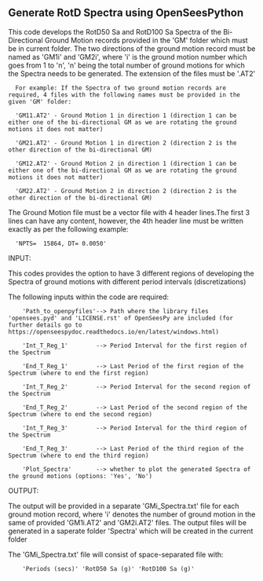 ## Generate RotD Spectra using OpenSeesPython


This code develops the RotD50 Sa and RotD100 Sa Spectra of the Bi-Directional Ground Motion records provided in the 'GM' folder which must be in current folder. The two directions of the ground motion record must be named as 'GM1i' and 'GM2i', where 'i' is the ground motion number which goes from 1 to 'n', 'n' being the total
number of ground motions for which the Spectra needs to be generated. The extension of the files must be '.AT2'

      For example: If the Spectra of two ground motion records are required, 4 files with the following names must be provided in the given 'GM' folder:

      'GM11.AT2' - Ground Motion 1 in direction 1 (direction 1 can be either one of the bi-directional GM as we are rotating the ground motions it does not matter) 

      'GM21.AT2' - Ground Motion 1 in direction 2 (direction 2 is the other direction of the bi-directional GM)

      'GM12.AT2' - Ground Motion 2 in direction 1 (direction 1 can be either one of the bi-directional GM as we are rotating the ground motions it does not matter)  

      'GM22.AT2' - Ground Motion 2 in direction 2 (direction 2 is the other direction of the bi-directional GM)


The Ground Motion file must be a vector file with 4 header lines.The first 3 lines can have any content, however, the 4th header line must be written exactly as per the following example:
  
      'NPTS=  15864, DT= 0.0050'
    
  
INPUT:

This codes provides the option to have 3 different regions of developing the Spectra of ground motions with different period intervals (discretizations) 

The following inputs within the code are required:

        'Path_to_openpyfiles'--> Path where the library files 'opensees.pyd' and 'LICENSE.rst' of OpenSeesPy are included (for further details go to https://openseespydoc.readthedocs.io/en/latest/windows.html)

        'Int_T_Reg_1'        --> Period Interval for the first region of the Spectrum 

        'End_T_Reg_1'        --> Last Period of the first region of the Spectrum (where to end the first region)

        'Int_T_Reg_2'        --> Period Interval for the second region of the Spectrum 

        'End_T_Reg_2'        --> Last Period of the second region of the Spectrum (where to end the second region)

        'Int_T_Reg_3'        --> Period Interval for the third region of the Spectrum 

        'End_T_Reg_3'        --> Last Period of the third region of the Spectrum (where to end the third region)

        'Plot_Spectra'       --> whether to plot the generated Spectra of the ground motions (options: 'Yes', 'No')    


OUTPUT:

The output will be provided in a separate 'GMi_Spectra.txt' file for each ground motion record, where 'i' denotes the number of ground motion in the same of provided 'GM1i.AT2' and 'GM2i.AT2' files. The output files will be generated in a saperate folder 'Spectra' which will be created in the current folder

The 'GMi_Spectra.txt' file will consist of space-separated file with:
    
        'Periods (secs)' 'RotD50 Sa (g)' 'RotD100 Sa (g)' 
    
